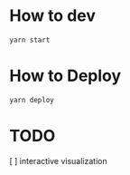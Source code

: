 # How to dev

```
yarn start
```
# How to Deploy

```
yarn deploy
```

# TODO
[ ] interactive visualization
